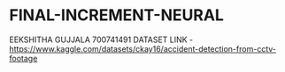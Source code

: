 # FINAL-INCREMENT-NEURAL

EEKSHITHA GUJJALA
700741491
DATASET LINK - https://www.kaggle.com/datasets/ckay16/accident-detection-from-cctv-footage
